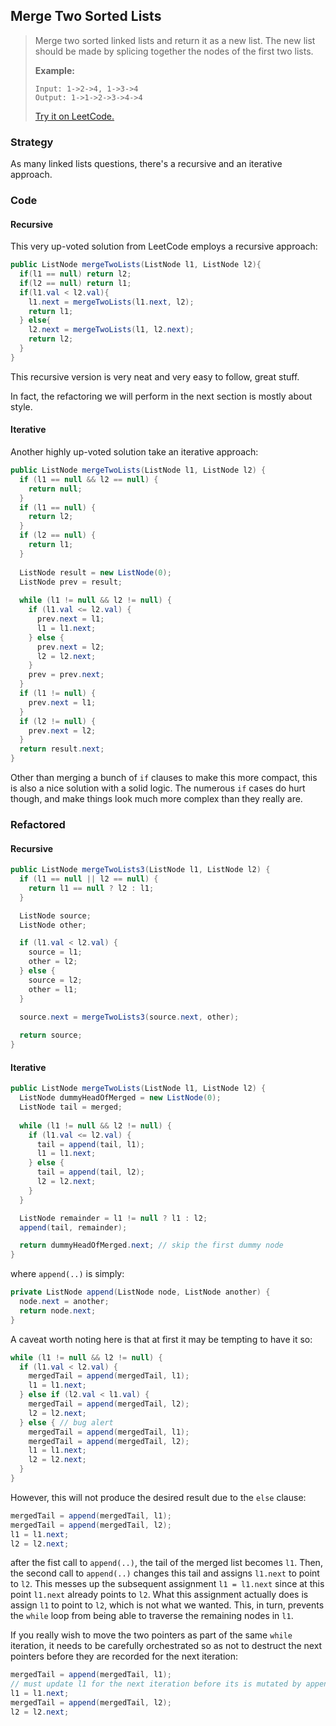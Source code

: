 ## Merge Two Sorted Lists

> Merge two sorted linked lists and return it as a new list. The new list should be made by splicing together the nodes of the first two lists.
>
> **Example:**
>
> ```
> Input: 1->2->4, 1->3->4
> Output: 1->1->2->3->4->4
> ```
>
> [Try it on LeetCode.](https://leetcode.com/problems/merge-two-sorted-lists/)



### Strategy

As many linked lists questions, there's a recursive and an iterative approach.



### Code

#### Recursive

This very up-voted solution from LeetCode employs a recursive approach:

```java
public ListNode mergeTwoLists(ListNode l1, ListNode l2){
  if(l1 == null) return l2;
  if(l2 == null) return l1;
  if(l1.val < l2.val){
    l1.next = mergeTwoLists(l1.next, l2);
    return l1;
  } else{
    l2.next = mergeTwoLists(l1, l2.next);
    return l2;
  }
}
```

This recursive version is very neat and very easy to follow, great stuff.

In fact, the refactoring we will perform in the next section is mostly about style.

#### Iterative

Another highly up-voted solution take an iterative approach:

```java
public ListNode mergeTwoLists(ListNode l1, ListNode l2) {
  if (l1 == null && l2 == null) {
    return null;
  }
  if (l1 == null) {
    return l2;
  }
  if (l2 == null) {
    return l1;
  }
  
  ListNode result = new ListNode(0);
  ListNode prev = result;
  
  while (l1 != null && l2 != null) {
    if (l1.val <= l2.val) {
      prev.next = l1;
      l1 = l1.next;
    } else {
      prev.next = l2;
      l2 = l2.next;
    }
    prev = prev.next;
  }
  if (l1 != null) {
    prev.next = l1;
  }
  if (l2 != null) {
    prev.next = l2;
  }
  return result.next;
}
```

Other than merging a bunch of `if` clauses to make this more compact, this is also a nice solution with a solid logic. The numerous `if` cases do hurt though, and make things look much more complex than they really are.



### Refactored

#### Recursive

```java
public ListNode mergeTwoLists3(ListNode l1, ListNode l2) {
  if (l1 == null || l2 == null) {
    return l1 == null ? l2 : l1;
  }

  ListNode source;
  ListNode other;

  if (l1.val < l2.val) {
    source = l1;
    other = l2;
  } else {
    source = l2;
    other = l1;
  }

  source.next = mergeTwoLists3(source.next, other);
  
  return source;
}
```



#### Iterative

```java
public ListNode mergeTwoLists(ListNode l1, ListNode l2) {
  ListNode dummyHeadOfMerged = new ListNode(0);
  ListNode tail = merged;
  
  while (l1 != null && l2 != null) {
    if (l1.val <= l2.val) {
      tail = append(tail, l1);
      l1 = l1.next;
    } else {
      tail = append(tail, l2);
      l2 = l2.next;
    }
  }

  ListNode remainder = l1 != null ? l1 : l2;
  append(tail, remainder);

  return dummyHeadOfMerged.next; // skip the first dummy node
}
```

where `append(..)` is simply:

```java
private ListNode append(ListNode node, ListNode another) {
  node.next = another;
  return node.next;
}
```

A caveat worth noting here is that at first it may be tempting to have it so:

```java
while (l1 != null && l2 != null) {
  if (l1.val < l2.val) {
    mergedTail = append(mergedTail, l1);
    l1 = l1.next;
  } else if (l2.val < l1.val) {
    mergedTail = append(mergedTail, l2);
    l2 = l2.next;
  } else { // bug alert
    mergedTail = append(mergedTail, l1);
    mergedTail = append(mergedTail, l2);
    l1 = l1.next;
    l2 = l2.next;
  }
}
```

However, this will not produce the desired result due to the `else` clause:

```java
mergedTail = append(mergedTail, l1);
mergedTail = append(mergedTail, l2);
l1 = l1.next;
l2 = l2.next;
```

after the fist call to `append(..)`, the tail of the merged list becomes `l1`. Then, the second call to `append(..)` changes this tail and assigns  `l1.next` to point to `l2`.  This messes up the subsequent assignment `l1 = l1.next` since at this point  `l1.next` already points to `l2`. What this assignment actually does is assign `l1` to point to `l2`, which is not what we wanted. This, in turn, prevents the `while` loop from being able to traverse the remaining nodes in `l1`.

If you really wish to move the two pointers as part of the same `while` iteration, it needs to be carefully orchestrated so as not to destruct the next pointers before they are recorded for the next iteration:

```java
mergedTail = append(mergedTail, l1);
// must update l1 for the next iteration before its is mutated by append
l1 = l1.next; 
mergedTail = append(mergedTail, l2);
l2 = l2.next;
```

